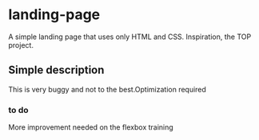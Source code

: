 # landing-page
A simple landing page that uses only HTML and CSS. Inspiration, the TOP project.
## Simple description
This is very buggy and not to the best.Optimization required 
### to do
More improvement needed on the flexbox training